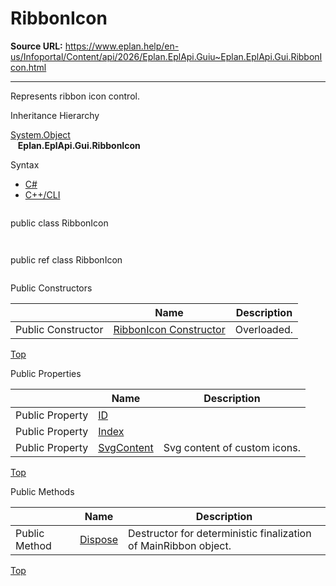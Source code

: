 # RibbonIcon

**Source URL:** https://www.eplan.help/en-us/Infoportal/Content/api/2026/Eplan.EplApi.Guiu~Eplan.EplApi.Gui.RibbonIcon.html

---

Represents ribbon icon control.

Inheritance Hierarchy

[System.Object](#)  
   **Eplan.EplApi.Gui.RibbonIcon**

Syntax

- [C#](#i-syntax-CS)
- [C++/CLI](#i-syntax-CPP2005)

```
```
public class RibbonIcon
```
```

```
```
public ref class RibbonIcon
```
```



Public Constructors

|  | Name | Description |
| --- | --- | --- |
| Public Constructor | [RibbonIcon Constructor](Eplan.EplApi.Guiu~Eplan.EplApi.Gui.RibbonIcon~_ctor.html) | Overloaded. |

[Top](#top)



Public Properties

|  | Name | Description |
| --- | --- | --- |
| Public Property | [ID](Eplan.EplApi.Guiu~Eplan.EplApi.Gui.RibbonIcon~ID.html) |  |
| Public Property | [Index](Eplan.EplApi.Guiu~Eplan.EplApi.Gui.RibbonIcon~Index.html) |  |
| Public Property | [SvgContent](Eplan.EplApi.Guiu~Eplan.EplApi.Gui.RibbonIcon~SvgContent.html) | Svg content of custom icons. |

[Top](#top)

Public Methods

|  | Name | Description |
| --- | --- | --- |
| Public Method | [Dispose](Eplan.EplApi.Guiu~Eplan.EplApi.Gui.RibbonIcon~Dispose().html) | Destructor for deterministic finalization of MainRibbon object. |

[Top](#top)
